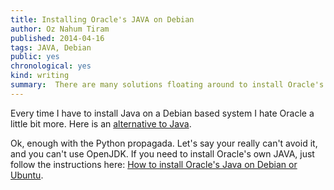 ```yaml
---
title: Installing Oracle's JAVA on Debian
author: Oz Nahum Tiram
published: 2014-04-16
tags: JAVA, Debian
public: yes
chronological: yes
kind: writing
summary:  There are many solutions floating around to install Oracle's JAVA on Debian based systems. Most of them involve too many manual steps. Here is one that does not, and it simply works!
---
```


Every time I have to install Java on a Debian based system I hate Oracle
a little bit more. Here is an [alternative to Java][1]. 

Ok, enough with the Python propagada. Let's say your really can't avoid 
it, and you can't use OpenJDK. If you need to install Oracle's own JAVA,
just follow the instructions here: [How to install Oracle's Java on Debian
or Ubuntu][2]. 


[1]: http://python.org
[2]: http://www.duinsoft.nl/packages.php
